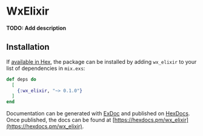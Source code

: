 # WxElixir

**TODO: Add description**

## Installation

If [available in Hex](https://hex.pm/docs/publish), the package can be installed
by adding `wx_elixir` to your list of dependencies in `mix.exs`:

```elixir
def deps do
  [
    {:wx_elixir, "~> 0.1.0"}
  ]
end
```

Documentation can be generated with [ExDoc](https://github.com/elixir-lang/ex_doc)
and published on [HexDocs](https://hexdocs.pm). Once published, the docs can
be found at [https://hexdocs.pm/wx_elixir](https://hexdocs.pm/wx_elixir).

